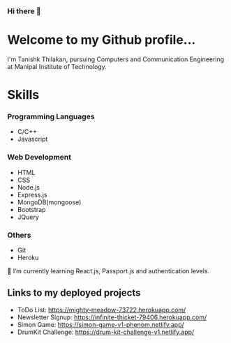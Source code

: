 ### Hi there 👋

# Welcome to my Github profile...

I'm Tanishk Thilakan, pursuing Computers and Communication Engineering at Manipal Institute of Technology. 

# Skills

### Programming Languages
* C/C++
* Javascript

### Web Development
* HTML
* CSS
* Node.js
* Express.js
* MongoDB(mongoose)
* Bootstrap
* JQuery

### Others
* Git
* Heroku

🌱 I’m currently learning React.js, Passport.js and authentication levels.

## Links to my deployed projects

* ToDo List:          https://mighty-meadow-73722.herokuapp.com/
* Newsletter Signup:  https://infinite-thicket-79406.herokuapp.com/
* Simon Game:         https://simon-game-v1-phenom.netlify.app/
* DrumKit Challenge:  https://drum-kit-challenge-v1.netlify.app/

<!--
**tanishk26/tanishk26** is a ✨ _special_ ✨ repository because its `README.md` (this file) appears on your GitHub profile.

Here are some ideas to get you started:

- 🔭 I’m currently working on ...
- 🌱 I’m currently learning ...
- 👯 I’m looking to collaborate on ...
- 🤔 I’m looking for help with ...
- 💬 Ask me about ...
- 📫 How to reach me: ...
- 😄 Pronouns: ...
- ⚡ Fun fact: ...
-->
